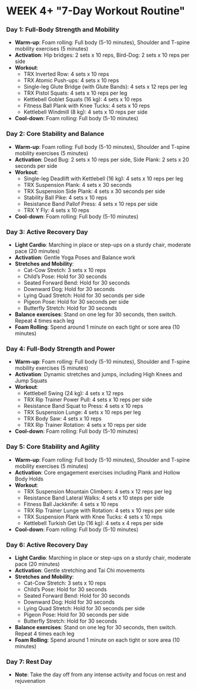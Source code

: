 # WEEK 4+ "7-Day Workout Routine"

### Day 1: Full-Body Strength and Mobility
- **Warm-up**: Foam rolling: Full body (5-10 minutes), Shoulder and T-spine mobility exercises (5 minutes)
- **Activation**: Hip bridges: 2 sets x 10 reps, Bird-Dog: 2 sets x 10 reps per side
- **Workout**: 
    - TRX Inverted Row: 4 sets x 10 reps
    - TRX Atomic Push-ups: 4 sets x 10 reps
    - Single-leg Glute Bridge (with Glute Bands): 4 sets x 12 reps per leg
    - TRX Pistol Squats: 4 sets x 10 reps per leg
    - Kettlebell Goblet Squats (16 kg): 4 sets x 10 reps
    - Fitness Ball Plank with Knee Tucks: 4 sets x 10 reps
    - Kettlebell Windmill (8 kg): 4 sets x 10 reps per side
- **Cool-down**: Foam rolling: Full body (5-10 minutes)

### Day 2: Core Stability and Balance
- **Warm-up**: Foam rolling: Full body (5-10 minutes), Shoulder and T-spine mobility exercises (5 minutes)
- **Activation**: Dead Bug: 2 sets x 10 reps per side, Side Plank: 2 sets x 20 seconds per side
- **Workout**:
    - Single-leg Deadlift with Kettlebell (16 kg): 4 sets x 10 reps per leg
    - TRX Suspension Plank: 4 sets x 30 seconds
    - TRX Suspension Side Plank: 4 sets x 30 seconds per side
    - Stability Ball Pike: 4 sets x 10 reps
    - Resistance Band Pallof Press: 4 sets x 10 reps per side
    - TRX Y Fly: 4 sets x 10 reps
- **Cool-down**: Foam rolling: Full body (5-10 minutes)

### Day 3: Active Recovery Day
- **Light Cardio**: Marching in place or step-ups on a sturdy chair, moderate pace (20 minutes)
- **Activation**: Gentle Yoga Poses and Balance work
- **Stretches and Mobility**:
    - Cat-Cow Stretch: 3 sets x 10 reps
    - Child’s Pose: Hold for 30 seconds
    - Seated Forward Bend: Hold for 30 seconds
    - Downward Dog: Hold for 30 seconds
    - Lying Quad Stretch: Hold for 30 seconds per side
    - Pigeon Pose: Hold for 30 seconds per side
    - Butterfly Stretch: Hold for 30 seconds
- **Balance exercises**: Stand on one leg for 30 seconds, then switch. Repeat 4 times each leg
- **Foam Rolling**: Spend around 1 minute on each tight or sore area (10 minutes)

### Day 4: Full-Body Strength and Power
- **Warm-up**: Foam rolling: Full body (5-10 minutes), Shoulder and T-spine mobility exercises (5 minutes)
- **Activation**: Dynamic stretches and jumps, including High Knees and Jump Squats
- **Workout**:
    - Kettlebell Swing (24 kg): 4 sets x 12 reps
    - TRX Rip Trainer Power Pull: 4 sets x 10 reps per side
    - Resistance Band Squat to Press: 4 sets x 10 reps
    - TRX Suspension Lunge: 4 sets x 10 reps per leg
    - TRX Body Saw: 4 sets x 10 reps
    - TRX Rip Trainer Rotation: 4 sets x 10 reps per side
- **Cool-down**: Foam rolling: Full body (5-10 minutes)

### Day 5: Core Stability and Agility
- **Warm-up**: Foam rolling: Full body (5-10 minutes), Shoulder and T-spine mobility exercises (5 minutes)
- **Activation**: Core engagement exercises including Plank and Hollow Body Holds
- **Workout**: 
    - TRX Suspension Mountain Climbers: 4 sets x 12 reps per leg
    - Resistance Band Lateral Walks: 4 sets x 10 steps per side
    - Fitness Ball Jackknife: 4 sets x 10 reps
    - TRX Rip Trainer Lunge with Rotation: 4 sets x 10 reps per side
    - TRX Suspension Plank with Knee Tucks: 4 sets x 10 reps
    - Kettlebell Turkish Get Up (16 kg): 4 sets x 4 reps per side
- **Cool-down**: Foam rolling: Full body (5-10 minutes)

### Day 6: Active Recovery Day
- **Light Cardio**: Marching in place or step-ups on a sturdy chair, moderate pace (20 minutes)
- **Activation**: Gentle stretching and Tai Chi movements
- **Stretches and Mobility**:
    - Cat-Cow Stretch: 3 sets x 10 reps
    - Child’s Pose: Hold for 30 seconds
    - Seated Forward Bend: Hold for 30 seconds
    - Downward Dog: Hold for 30 seconds
    - Lying Quad Stretch: Hold for 30 seconds per side
    - Pigeon Pose: Hold for 30 seconds per side
    - Butterfly Stretch: Hold for 30 seconds
- **Balance exercises**: Stand on one leg for 30 seconds, then switch. Repeat 4 times each leg
- **Foam Rolling**: Spend around 1 minute on each tight or sore area (10 minutes)

### Day 7: Rest Day
- **Note**: Take the day off from any intense activity and focus on rest and rejuvenation
